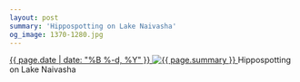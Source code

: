 ```yaml
---
layout: post
summary: 'Hippospotting on Lake Naivasha'
og_image: 1370-1280.jpg
---
```


<p>
 <time>
  <a href="/1370">
   {{ page.date | date: "%B %-d, %Y" }}
  </a>
 </time>
 <a href="/1370">
  <img alt="{{ page.summary }}" sizes="(min-width: 700px) 50vw, calc(100vw - 2rem)" src="{{ site.assets_url }}/1370-640.jpg" srcset="{{ site.assets_url }}/1370-320.jpg 320w, {{ site.assets_url }}/1370-640.jpg 640w, {{ site.assets_url }}/1370-960.jpg 960w, {{ site.assets_url }}/1370-1280.jpg 1280w"/>
 </a>
 <span>
  Hippospotting on Lake Naivasha
 </span>
</p>
